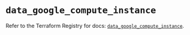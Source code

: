 # `data_google_compute_instance`

Refer to the Terraform Registry for docs: [`data_google_compute_instance`](https://registry.terraform.io/providers/hashicorp/google/5.40.0/docs/data-sources/compute_instance).
